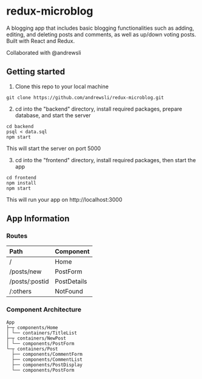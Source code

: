 # redux-microblog

A blogging app that includes basic blogging functionalities such as adding, editing, and deleting posts and comments, as well as up/down voting posts. Built with React and Redux.

Collaborated with @andrewsli

## Getting started

1. Clone this repo to your local machine 
```
git clone https://github.com/andrewsli/redux-microblog.git
```
2. cd into the "backend" directory, install required packages, prepare database, and start the server
```
cd backend
psql < data.sql
npm start
```
  This will start the server on port 5000

3. cd into the "frontend" directory, install required packages, then start the app
```
cd frontend
npm install
npm start
```
  This will run your app on http://localhost:3000 
<!-- 
To run tests (when we actually write them):
```
jest
``` -->

## App Information

### Routes
|Path | Component |
| :--- | :--- |
| / | Home  |
| /posts/new  | PostForm  |
| /posts/:postid  | PostDetails  |
| /:others  | NotFound  |

### Component Architecture
```
App
├─┬ components/Home
│ └── containers/TitleList
├─┬ containers/NewPost
│ └── components/PostForm
└─┬ containers/Post
  ├── components/CommentForm
  ├── components/CommentList
  ├── components/PostDisplay
  └── components/PostForm
```